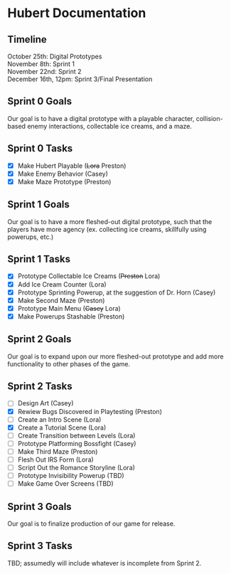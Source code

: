 # Hubert Documentation

## Timeline
October 25th: Digital Prototypes <br>
November 8th: Sprint 1 <br>
November 22nd: Sprint 2 <br>
December 16th, 12pm: Sprint 3/Final Presentation <br>

## Sprint 0 Goals
Our goal is to have a digital prototype with a playable character, collision-based enemy interactions, collectable ice creams, and a maze.
## Sprint 0 Tasks
- [X] Make Hubert Playable (~~Lora~~ Preston)
- [X] Make Enemy Behavior (Casey)
- [X] Make Maze Prototype (Preston)

## Sprint 1 Goals
Our goal is to have a more fleshed-out digital prototype, such that the players have more agency (ex. collecting ice creams, skillfully using powerups, etc.)
## Sprint 1 Tasks
- [X] Prototype Collectable Ice Creams (~~Preston~~ Lora)
- [X] Add Ice Cream Counter (Lora)
- [X] Prototype Sprinting Powerup, at the suggestion of Dr. Horn (Casey)
- [X] Make Second Maze (Preston)
- [X] Prototype Main Menu (~~Casey~~ Lora)
- [X] Make Powerups Stashable (Preston)

## Sprint 2 Goals
Our goal is to expand upon our more fleshed-out prototype and add more functionality to other phases of the game.
## Sprint 2 Tasks
- [ ] Design Art (Casey)
- [X] Rewiew Bugs Discovered in Playtesting (Preston)
- [ ] Create an Intro Scene (Lora)
- [X] Create a Tutorial Scene (Lora)
- [ ] Create Transition between Levels (Lora)
- [ ] Prototype Platforming Bossfight (Casey)
- [ ] Make Third Maze (Preston)
- [ ] Flesh Out IRS Form (Lora)
- [ ] Script Out the Romance Storyline (Lora)
- [ ] Prototype Invisibility Powerup (TBD)
- [ ] Make Game Over Screens (TBD)

## Sprint 3 Goals
Our goal is to finalize production of our game for release.
## Sprint 3 Tasks
TBD; assumedly will include whatever is incomplete from Sprint 2.
